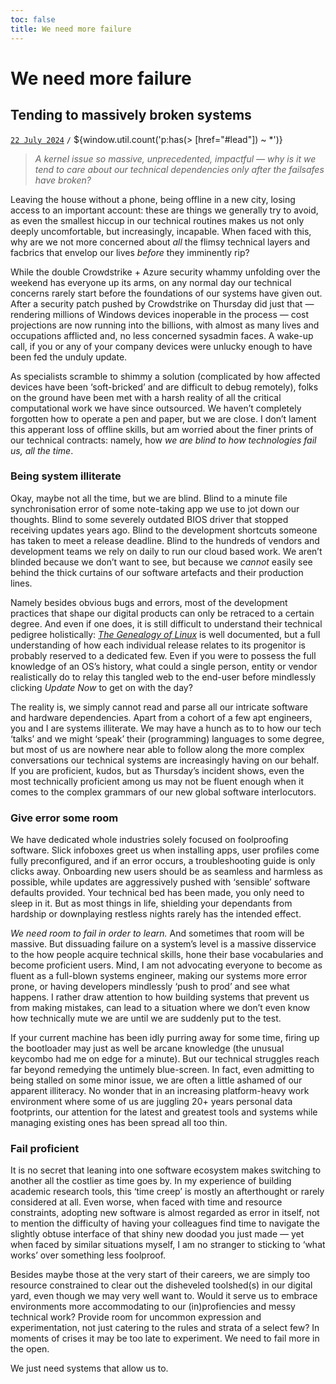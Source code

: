 ```yaml
---
toc: false
title: We need more failure
---
```


# We need more failure
## Tending to massively broken systems [](#post) [](#bookmark)
[`22 July 2024`](#lead) `/` ${window.util.count('p:has(> [href="#lead"]) ~ *')}

> *A kernel issue so massive, unprecedented, impactful — why is it we tend to care about our technical dependencies only after the failsafes have broken?*

Leaving the house without a phone, being offline in a new city, losing access to an important account: these are things we generally try to avoid, as even the smallest hiccup in our technical routines makes us not only deeply uncomfortable, but increasingly, incapable. 
When faced with this, why are we not more concerned about *all* the flimsy technical layers and facbrics that envelop our lives *before* they imminently rip?

While the double Crowdstrike + Azure security whammy unfolding over the weekend has everyone up its arms, on any normal day our technical concerns rarely start before the foundations of our systems have given out. 
After a security patch pushed by Crowdstrike on Thursday did just that — rendering millions of Windows devices inoperable in the process — 
cost projections are now running into the billions, with almost as many lives and occupations afflicted and, no less concerned sysadmin faces. 
A wake-up call, if you or any of your company devices were unlucky enough to have been fed the unduly update.

As specialists scramble to shimmy a solution (complicated by how affected devices have been ‘soft-bricked’ and are difficult to debug remotely), folks on the ground have been met with a harsh reality of all the critical computational work we have since outsourced. 
We haven’t completely forgotten how to operate a pen and paper, but we are close. I don’t lament this apperant loss of offline skills, but am worried about the finer prints of our technical contracts: namely, how *we are blind to how technologies fail us, all the time*.

### Being system illiterate

Okay, maybe not all the time, but we are blind. 
Blind to a minute file synchronisation error of some note-taking app we use to jot down our thoughts. 
Blind to some severely outdated BIOS driver that stopped receiving updates years ago. 
Blind to the development shortcuts someone has taken to meet a release deadline. 
Blind to the hundreds of vendors and development teams we rely on daily to run our cloud based work. 
We aren’t blinded because we don’t want to see, but because we *cannot* easily see behind the thick curtains of our software artefacts and their production lines.

Namely besides obvious bugs and errors, most of the development practices that shape our digital products can only be retraced to a certain degree. 
And even if one does, it is still difficult to understand their technical pedigree holistically: *[The Genealogy of Linux](https://distrowatch.com/dwres.php?resource=family-tree)* is well documented, but a full understanding of how each individual release relates to its progenitor is probably reserved to a dedicated few. 
Even if you were to possess the full knowledge of an OS’s history, what could a single person, entity or vendor realistically do to relay this tangled web to the end-user before mindlessly clicking *Update Now* to get on with the day?

The reality is, we simply cannot read and parse all our intricate software and hardware dependencies. 
Apart from a cohort of a few apt engineers, you and I are systems illiterate. 
We may have a hunch as to to how our tech ‘talks’ and we might ‘speak’ their (programming) languages to some degree, but most of us are nowhere near able to follow along the more complex conversations our technical systems are increasingly having on our behalf. 
If you are proficient, kudos, but as Thursday’s incident shows, even the most technically proficient among us may not be fluent enough when it comes to the complex grammars of our new global software interlocutors.

### Give error some room
We have dedicated whole industries solely focused on foolproofing software. 
Slick infoboxes greet us when installing apps, user profiles come fully preconfigured, and if an error occurs, a troubleshooting guide is only clicks away. 
Onboarding new users should be as seamless and harmless as possible, while updates are aggressively pushed with ‘sensible’ software defaults provided. Your technical bed has been made, you only need to sleep in it. 
But as most things in life, shielding your dependants from hardship or downplaying restless nights rarely has the intended effect.

*We need room to fail in order to learn.*
And sometimes that room will be massive. 
But dissuading failure on a system’s level is a massive disservice to the how people acquire technical skills, hone their base vocabularies and become proficient users. 
Mind, I am not advocating everyone to become as fluent as a full-blown systems engineer, making our systems more error prone, or having developers mindlessly ‘push to prod’ and see what happens. 
I rather draw attention to how building systems that prevent us from making mistakes, can lead to a situation where we don’t even know how technically mute we are until we are suddenly put to the test.

If your current machine has been idly purring away for some time, firing up the bootloader may just as well be arcane knowledge
(the unusual keycombo had me on edge for a minute). 
But our technical struggles reach far beyond remedying the untimely blue-screen. 
In fact, even admitting to being stalled on some minor issue, we are often a little ashamed of our apparent illiteracy. 
No wonder that in an increasing platform-heavy work environment where some of us are juggling 20+ years personal data footprints, our attention for the latest and greatest tools and systems while managing existing ones has been spread all too thin.

### Fail proficient
It is no secret that leaning into one software ecosystem makes switching to another all the costlier as time goes by. 
In my experience of building academic research tools, this ‘time creep’ is mostly an afterthought or rarely considered at all. 
Even worse, when faced with time and resource constraints, adopting new software is almost regarded as error in itself, not to mention the difficulty of having your colleagues find time to navigate the slightly obtuse interface of that shiny new doodad you just made — 
yet when faced by similar situations myself, I am no stranger to sticking to ‘what works’ over something less foolproof.

Besides maybe those at the very start of their careers, we are simply too resource constrained to clear out the disheveled toolshed(s) in our digital yard, even though we may very well want to. 
Would it serve us to embrace environments more accommodating to our (in)profiencies and messy technical work? 
Provide room for uncommon expression and experimentation, not just catering to the rules and strata of a select few? 
In moments of crises it may be too late to experiment. We need to fail more in the open.

We just need systems that allow us to.